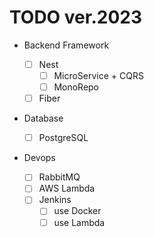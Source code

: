 # TODO ver.2023

- Backend Framework

  - [ ] Nest
    - [ ] MicroService + CQRS
    - [ ] MonoRepo
  - [ ] Fiber

- Database

  - [ ] PostgreSQL

- Devops
  - [ ] RabbitMQ
  - [ ] AWS Lambda
  - [ ] Jenkins
    - [ ] use Docker
    - [ ] use Lambda
